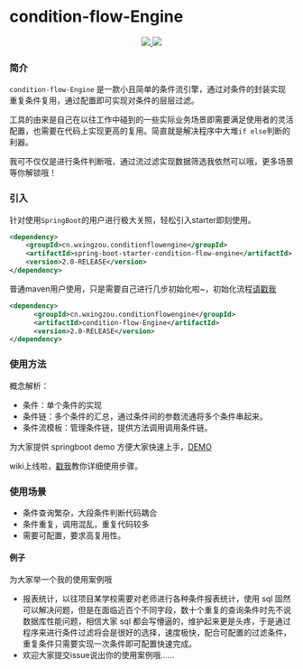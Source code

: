 # condition-flow-Engine

<p align="center">
    <a target="_blank" href="https://search.maven.org/search?q=condition-flow-engine">
        <img src="https://img.shields.io/maven-central/v/cn.hutool/hutool-all.svg?label=Maven%20Central" />
	</a>
    <a target="_blank" href="https://www.oracle.com/technetwork/java/javase/downloads/index.html"><img src="https://img.shields.io/badge/JDK-8+-green.svg" /></a>
</p>

### 简介

``condition-flow-Engine`` 是一款小且简单的条件流引擎，通过对条件的封装实现重复条件复用，通过配置即可实现对条件的层层过滤。



工具的由来是自己在以往工作中碰到的一些实际业务场景即需要满足使用者的灵活配置，也需要在代码上实现更高的复用。简直就是解决程序中大堆``if else``判断的利器。

我可不仅仅是进行条件判断哦，通过流过滤实现数据筛选我依然可以哦，更多场景等你解锁哦！

### 引入

针对使用``SpringBoot``的用户进行极大关照，轻松引入starter即刻使用。

```xml
<dependency>
    <groupId>cn.wxingzou.conditionflowengine</groupId>
    <artifactId>spring-boot-starter-condition-flow-engine</artifactId>
    <version>2.0-RELEASE</version>
</dependency>
```



普通maven用户使用，只是需要自己进行几步初始化啦~，初始化流程<a href="">请戳我</a>

```xml
<dependency>
      <groupId>cn.wxingzou.conditionflowengine</groupId>
      <artifactId>condition-flow-Engine</artifactId>
      <version>2.0-RELEASE</version>
</dependency>
```



### 使用方法

概念解析：

- 条件：单个条件的实现
- 条件链：多个条件的汇总，通过条件间的参数流通将多个条件串起来。
- 条件流模板：管理条件链，提供方法调用调用条件链。


为大家提供 springboot demo 方便大家快速上手，<a target="_blank" href="https://gitee.com/Mwuxiaolin/condition-flow-engine-demo">DEMO</a>

wiki上线啦，<a href="https://github.com/Wu-XiaoLin/condition-flow-Engine/wiki">戳我</a>教你详细使用步骤。

### 使用场景

- 条件查询繁杂，大段条件判断代码耦合
- 条件重复，调用混乱，重复代码较多
- 需要可配置，要求高复用性。



#### 例子

为大家举一个我的使用案例哦

- 报表统计，以往项目某学校需要对老师进行各种条件报表统计，使用 sql 固然可以解决问题，但是在面临近百个不同字段，数十个重复的查询条件时先不说数据库性能问题，相信大家 sql 都会写懵逼的，维护起来更是头疼，于是通过程序来进行条件过滤将会是很好的选择，速度极快，配合可配置的过滤条件，重复条件只需要实现一次条件即可配置快速完成。
- 欢迎大家提交issue说出你的使用案例哦......
